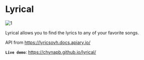 # Lyrical

![1](https://github.com/user-attachments/assets/d9a087ec-3d09-4f05-b1f5-034faf6a1098)

Lyrical allows you to find the lyrics to any of your favorite songs.

API from https://lyricsovh.docs.apiary.io/

**`Live demo`**: https://chynapb.github.io/lyrical/

